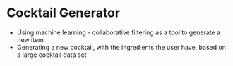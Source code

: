 # Cocktail Generator

- Using machine learning - collaborative filtering as a tool to generate a new item
- Generating a new cocktail, with the ingredients the user have, based on a large cocktail data set
